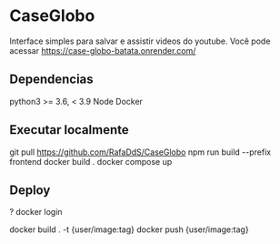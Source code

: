 # CaseGlobo
Interface simples para salvar e assistir videos do youtube. Você pode acessar https://case-globo-batata.onrender.com/ 

## Dependencias
python3 >= 3.6, < 3.9
Node
Docker

## Executar localmente
git pull https://github.com/RafaDdS/CaseGlobo
npm run build --prefix frontend
docker build .
docker compose up

## Deploy
? docker login

docker build . -t {user/image:tag}
docker push {user/image:tag}